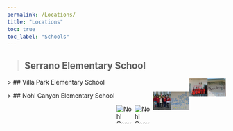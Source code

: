 ```yaml
---
permalink: /Locations/
title: "Locations"
toc: true
toc_label: "Schools"
---
```

> ## Serrano Elementary School
<p><img src="/assets/images/serrano-elementary.jpg" alt="Serrano Elementary Pic" style="float:right;width:42px;height:42px;">
<p><img src="/assets/images/7289.jpg" alt="Serrano Elementary Pic2" style="float:right;width:42px;height:42px;">
> ## Villa Park Elementary School
<p><img src="/assets/images/villa-park-elementary-bobcats.jpg" alt="Villa Park Elementary Pic" style="float:right;width:42px;height:42px;">
<p><img src="/assets/images/2913.jpg" alt="Villa Park Elementary Pic2" style="float:right;width:42px;height:42px;">
> ## Nohl Canyon Elementary School
<p><img src="/assets/images/NohlCanyon.png" alt="Nohl Canyon Elementary Pic" style="float:right;width:42px;height:42px;">
<p><img src="/assets/images/NohlCanyon2.png" alt="Nohl Canyon Elementary Pic2" style="float:right;width:42px;height:42px;">
